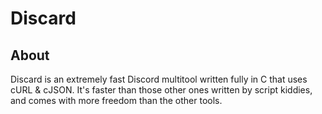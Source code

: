 # Discard
## About
Discard is an extremely fast Discord multitool written fully in C that uses cURL & cJSON. It's faster than those other ones written by script kiddies, and comes with more freedom than the other tools.